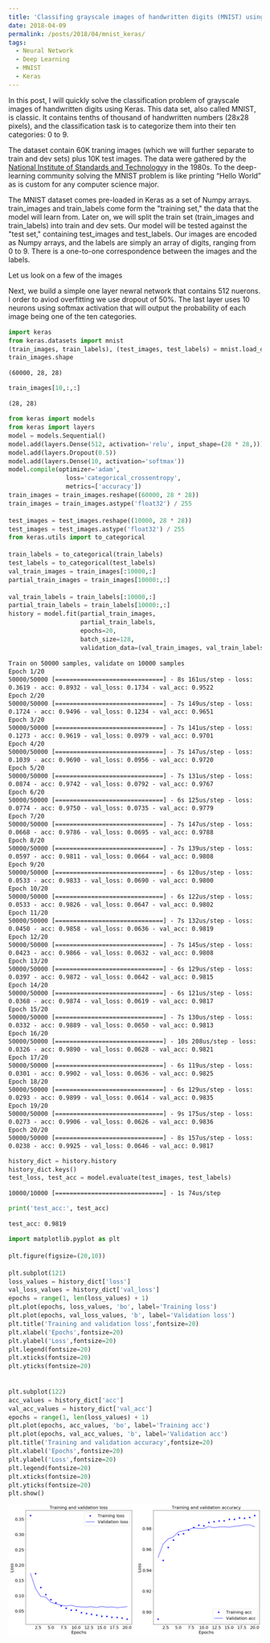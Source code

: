 ```yaml
---
title: 'Classifing grayscale images of handwritten digits (MNIST) using Keras '
date: 2018-04-09
permalink: /posts/2018/04/mnist_keras/
tags:
  - Neural Network
  - Deep Learning
  - MNIST
  - Keras
---
```


In this post, I will quickly solve the classification problem of grayscale images of handwritten digits using Keras. This data set, also called MNIST, is classic. It contains tenths of thousand of handwritten numbers (28x28 pixels), and the classification task is to categorize them into their ten categories: 0 to 9. 

The dataset contain 60K traning images (which we will further separate to train and dev sets) plus 10K test images. The data were gathered by the [National Institute of Standards and Technology](https://www.nist.gov/)y in the 1980s. To the deep-learning community solving the MNIST problem is like printing “Hello World” as is custom for any computer science major.

The MNIST dataset comes pre-loaded in Keras as a set of Numpy arrays. train_images and train_labels come form the "training set," the data that the model will learn from. Later on, we will split the train set (train_images and train_labels) into train and dev sets. Our model will be tested against the "test set," containing test_images and test_labels. Our images are encoded as Numpy arrays, and the labels are simply an array of digits, ranging from 0 to 9. There is a one-to-one correspondence between the images and the labels.


Let us look on a few of the images


Next, we build a simple one layer newral network that contains 512 nuerons. I order to aviod overfitting we use dropout of 50%. The last layer uses 10 neurons using softmax activation that will output the probability of each image being one of the ten categories. 


```python
import keras
from keras.datasets import mnist
(train_images, train_labels), (test_images, test_labels) = mnist.load_data()
train_images.shape
```




    (60000, 28, 28)




```python
train_images[10,:,:]
```




    (28, 28)




```python
from keras import models
from keras import layers
model = models.Sequential()
model.add(layers.Dense(512, activation='relu', input_shape=(28 * 28,)))
model.add(layers.Dropout(0.5))
model.add(layers.Dense(10, activation='softmax'))
model.compile(optimizer='adam',
                loss='categorical_crossentropy',
                metrics=['accuracy'])
train_images = train_images.reshape((60000, 28 * 28))
train_images = train_images.astype('float32') / 255

test_images = test_images.reshape((10000, 28 * 28))
test_images = test_images.astype('float32') / 255
from keras.utils import to_categorical

train_labels = to_categorical(train_labels)
test_labels = to_categorical(test_labels)
val_train_images = train_images[:10000,:]
partial_train_images = train_images[10000:,:]

val_train_labels = train_labels[:10000,:]
partial_train_labels = train_labels[10000:,:]
history = model.fit(partial_train_images, 
                    partial_train_labels, 
                    epochs=20, 
                    batch_size=128, 
                    validation_data=(val_train_images, val_train_labels))
```

    Train on 50000 samples, validate on 10000 samples
    Epoch 1/20
    50000/50000 [==============================] - 8s 161us/step - loss: 0.3619 - acc: 0.8932 - val_loss: 0.1734 - val_acc: 0.9522
    Epoch 2/20
    50000/50000 [==============================] - 7s 149us/step - loss: 0.1724 - acc: 0.9496 - val_loss: 0.1234 - val_acc: 0.9651
    Epoch 3/20
    50000/50000 [==============================] - 7s 141us/step - loss: 0.1273 - acc: 0.9619 - val_loss: 0.0979 - val_acc: 0.9701
    Epoch 4/20
    50000/50000 [==============================] - 7s 147us/step - loss: 0.1039 - acc: 0.9690 - val_loss: 0.0956 - val_acc: 0.9720
    Epoch 5/20
    50000/50000 [==============================] - 7s 131us/step - loss: 0.0874 - acc: 0.9742 - val_loss: 0.0792 - val_acc: 0.9767
    Epoch 6/20
    50000/50000 [==============================] - 6s 125us/step - loss: 0.0774 - acc: 0.9750 - val_loss: 0.0735 - val_acc: 0.9779
    Epoch 7/20
    50000/50000 [==============================] - 7s 147us/step - loss: 0.0668 - acc: 0.9786 - val_loss: 0.0695 - val_acc: 0.9788
    Epoch 8/20
    50000/50000 [==============================] - 7s 139us/step - loss: 0.0597 - acc: 0.9811 - val_loss: 0.0664 - val_acc: 0.9808
    Epoch 9/20
    50000/50000 [==============================] - 6s 120us/step - loss: 0.0533 - acc: 0.9833 - val_loss: 0.0690 - val_acc: 0.9800
    Epoch 10/20
    50000/50000 [==============================] - 6s 122us/step - loss: 0.0533 - acc: 0.9826 - val_loss: 0.0647 - val_acc: 0.9802
    Epoch 11/20
    50000/50000 [==============================] - 7s 132us/step - loss: 0.0450 - acc: 0.9858 - val_loss: 0.0636 - val_acc: 0.9819
    Epoch 12/20
    50000/50000 [==============================] - 7s 145us/step - loss: 0.0423 - acc: 0.9866 - val_loss: 0.0632 - val_acc: 0.9808
    Epoch 13/20
    50000/50000 [==============================] - 6s 129us/step - loss: 0.0397 - acc: 0.9872 - val_loss: 0.0642 - val_acc: 0.9815
    Epoch 14/20
    50000/50000 [==============================] - 6s 121us/step - loss: 0.0368 - acc: 0.9874 - val_loss: 0.0619 - val_acc: 0.9817
    Epoch 15/20
    50000/50000 [==============================] - 7s 130us/step - loss: 0.0332 - acc: 0.9889 - val_loss: 0.0650 - val_acc: 0.9813
    Epoch 16/20
    50000/50000 [==============================] - 10s 208us/step - loss: 0.0326 - acc: 0.9890 - val_loss: 0.0628 - val_acc: 0.9821
    Epoch 17/20
    50000/50000 [==============================] - 6s 119us/step - loss: 0.0301 - acc: 0.9902 - val_loss: 0.0636 - val_acc: 0.9825
    Epoch 18/20
    50000/50000 [==============================] - 6s 129us/step - loss: 0.0293 - acc: 0.9899 - val_loss: 0.0614 - val_acc: 0.9835
    Epoch 19/20
    50000/50000 [==============================] - 9s 175us/step - loss: 0.0273 - acc: 0.9906 - val_loss: 0.0626 - val_acc: 0.9836
    Epoch 20/20
    50000/50000 [==============================] - 8s 157us/step - loss: 0.0238 - acc: 0.9925 - val_loss: 0.0646 - val_acc: 0.9817



```python
history_dict = history.history
history_dict.keys()
test_loss, test_acc = model.evaluate(test_images, test_labels)
```

    10000/10000 [==============================] - 1s 74us/step



```python
print('test_acc:', test_acc)
```

    test_acc: 0.9819



```python
import matplotlib.pyplot as plt

plt.figure(figsize=(20,10))

plt.subplot(121)
loss_values = history_dict['loss']
val_loss_values = history_dict['val_loss']
epochs = range(1, len(loss_values) + 1)
plt.plot(epochs, loss_values, 'bo', label='Training loss')
plt.plot(epochs, val_loss_values, 'b', label='Validation loss')
plt.title('Training and validation loss',fontsize=20)
plt.xlabel('Epochs',fontsize=20)
plt.ylabel('Loss',fontsize=20)
plt.legend(fontsize=20)
plt.xticks(fontsize=20)
plt.yticks(fontsize=20)


plt.subplot(122)
acc_values = history_dict['acc']
val_acc_values = history_dict['val_acc']
epochs = range(1, len(loss_values) + 1)
plt.plot(epochs, acc_values, 'bo', label='Training acc')
plt.plot(epochs, val_acc_values, 'b', label='Validation acc')
plt.title('Training and validation accuracy',fontsize=20)
plt.xlabel('Epochs',fontsize=20)
plt.ylabel('Loss',fontsize=20)
plt.legend(fontsize=20)
plt.xticks(fontsize=20)
plt.yticks(fontsize=20)
plt.show()
```

![](../images/loss_acc.png)


